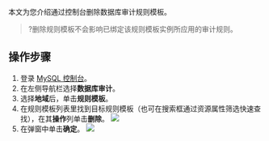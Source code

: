 ﻿本文为您介绍通过控制台删除数据库审计规则模板。
>?删除规则模板不会影响已绑定该规则模板实例所应用的审计规则。

## 操作步骤
1. 登录 [MySQL 控制台](https://console.cloud.tencent.com/dls/mysql)。
2. 在左侧导航栏选择**数据库审计**。
3. 选择**地域**后，单击**规则模板**。
4. 在规则模板列表里找到目标规则模板（也可在搜索框通过资源属性筛选快速查找），在其**操作**列单击**删除**。
![](https://qcloudimg.tencent-cloud.cn/raw/5974a26f1cf52071d4b89b4e67723b53.png)
5. 在弹窗中单击**确定**。
![](https://qcloudimg.tencent-cloud.cn/raw/a2b2586c1504ed575505aa5c1eb54fa5.png)
